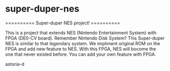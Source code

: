 # super-duper-nes

==========  Super-duper NES project!  ==========

This is a project that extends NES (Nintendo Entertainment System) with FPGA (DE0-CV board). Remember Nintendo Disk System? This Super-duper NES is similar to that legendary system. We impliment original ROM on the FPGA and add new feature to NES. With this FPGA, NES will bocome the one that never existed before. You can add your own feature with FPGA.

astoria-d

